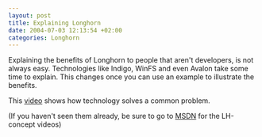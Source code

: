 ```yaml
---
layout: post
title: Explaining Longhorn
date: 2004-07-03 12:13:54 +02:00
categories: Longhorn
---
```


<P>Explaining the benefits of Longhorn to people that aren't developers, is not always easy. Technologies like Indigo, WinFS and even Avalon take some time to explain. This changes once you can use an example to illustrate the benefits.</P>
<P>This <A href="http://zdnet.com.com/1606-2-5234982.html">video</A> shows how technology solves a common problem.</P>
<P>(If you haven't seen them already, be sure to go to <A href="http://msdn.microsoft.com/Longhorn/productinfo/conceptvid/default.aspx">MSDN</A> for the LH-concept videos)</P>